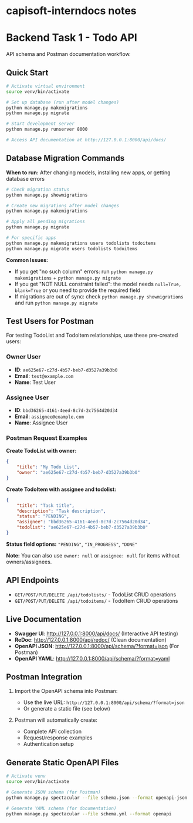 # capisoft-interndocs notes

# Backend Task 1 - Todo API
API schema and Postman documentation workflow.

## Quick Start
```bash
# Activate virtual environment
source venv/bin/activate

# Set up database (run after model changes)
python manage.py makemigrations
python manage.py migrate

# Start development server
python manage.py runserver 8000

# Access API documentation at http://127.0.0.1:8000/api/docs/
```

## Database Migration Commands

**When to run:** After changing models, installing new apps, or getting database errors

```bash
# Check migration status
python manage.py showmigrations

# Create new migrations after model changes
python manage.py makemigrations

# Apply all pending migrations
python manage.py migrate

# For specific apps
python manage.py makemigrations users todolists todoitems
python manage.py migrate users todolists todoitems
```

**Common Issues:**
- If you get "no such column" errors: run `python manage.py makemigrations` + `python manage.py migrate`
- If you get "NOT NULL constraint failed": the model needs `null=True, blank=True` or you need to provide the required field
- If migrations are out of sync: check `python manage.py showmigrations` and run `python manage.py migrate`

## Test Users for Postman

For testing TodoList and TodoItem relationships, use these pre-created users:

### Owner User
- **ID**: `ae625e67-c27d-4b57-beb7-d3527a39b3b0`
- **Email**: `test@example.com`
- **Name**: Test User

### Assignee User
- **ID**: `bbd36265-4161-4eed-8c7d-2c7564d20d34`
- **Email**: `assignee@example.com`
- **Name**: Assignee User

### Postman Request Examples

**Create TodoList with owner:**
```json
{
    "title": "My Todo List",
    "owner": "ae625e67-c27d-4b57-beb7-d3527a39b3b0"
}
```

**Create TodoItem with assignee and todolist:**
```json
{
    "title": "Task title",
    "description": "Task description",
    "status": "PENDING",
    "assignee": "bbd36265-4161-4eed-8c7d-2c7564d20d34",
    "todolist": "ae625e67-c27d-4b57-beb7-d3527a39b3b0"
}
```

**Status field options:** `"PENDING"`, `"IN_PROGRESS"`, `"DONE"`

**Note:** You can also use `owner: null` or `assignee: null` for items without owners/assignees.

## API Endpoints
- `GET/POST/PUT/DELETE /api/todolists/` - TodoList CRUD operations
- `GET/POST/PUT/DELETE /api/todoitems/` - TodoItem CRUD operations

## Live Documentation
- **Swagger UI**: http://127.0.0.1:8000/api/docs/ (Interactive API testing)
- **ReDoc**: http://127.0.0.1:8000/api/redoc/ (Clean documentation)
- **OpenAPI JSON**: http://127.0.0.1:8000/api/schema/?format=json (For Postman)
- **OpenAPI YAML**: http://127.0.0.1:8000/api/schema/?format=yaml

## Postman Integration
1. Import the OpenAPI schema into Postman:
   - Use the live URL: `http://127.0.0.1:8000/api/schema/?format=json`
   - Or generate a static file (see below)

2. Postman will automatically create:
   - Complete API collection
   - Request/response examples
   - Authentication setup

## Generate Static OpenAPI Files

```bash
# Activate venv
source venv/bin/activate

# Generate JSON schema (for Postman)
python manage.py spectacular --file schema.json --format openapi-json

# Generate YAML schema (for documentation)
python manage.py spectacular --file schema.yml --format openapi
